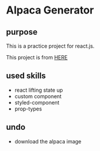 # Alpaca Generator

## purpose

This is a practice project for react.js.

This project is from [HERE](https://www.codementor.io/projects/web/alpaca-image-generator-website-ce2oc0eus8)

## used skills

* react lifting state up
* custom component
* styled-component
* prop-types

## undo

* download the alpaca image
